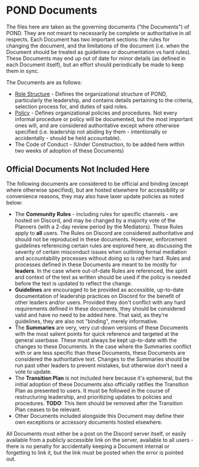 # POND Documents

The files here are taken as the governing documents ("the Documents") of POND. They are not meant to necessarily be complete or authoritative in *all* respects. Each Document has two important sections: the rules for changing the document, and the limitations of the document (i.e. when the Document should be treated as guidelines or documentation vs hard rules). These Documents may end up out of date for minor details (as defined in each Document itself), but an effort should periodically be made to keep them in sync.

The Documents are as follows:
- [Role Structure](../02-Role-Structure/01-Role-Structure.md) - Defines the organizational structure of POND, particularly the leadership, and contains details pertaining to the criteria, selection process for, and duties of said roles.
- [Policy](../Policy.md) - Defines organizational policies and procedures. Not every informal procedure or policy will be documented, but the most important ones will, and are considered authoritative except where otherwise specified (i.e. leadership not abiding by them - intentionally or accidentally - should be held accountable).
- The Code of Conduct - (Under Construction, to be added here within two weeks of adoption of these Documents)

## Official Documents Not Included Here

The following documents are considered to be official and binding (except where otherwise specified), but are hosted elsewhere for accessibility or convenience reasons, they may also have laxer update policies as noted below:

- The **Community Rules** - including rules for specific channels - are hosted on Discord, and may be changed by a majority vote of the Planners (with a 2-day review period by the Mediators). These Rules apply to **all** users. The Rules on Discord are considered authoritative and should not be reproduced in these documents. However, enforcement guidelines referencing certain rules are explored here, as discussing the severity of certain misconduct issues when outlining formal mediation and accountability processes without doing so is rather hard. Rules and processes defined in these Documents are meant to be mostly for **leaders**. In the case where out-of-date Rules are referenced, the spirit and context of the text as written should be used if the policy is needed before the text is updated to reflect the change.
- **Guidelines** are encouraged to be provided as accessible, up-to-date documentation of leadership practices on Discord for the benefit of other leaders and/or users. Provided they don't conflict with any hard requirements defined in these documents, they should be considered valid and have no need to be added here. That said, as they're guidelines, they are also not "binding", merely informative.
- The **Summaries** are very, very cut-down versions of these Documents with the most salient points for quick reference and targeted at the general userbase. These must always be kept up-to-date with the changes to these Documents. In the case where the Summaries conflict with or are less specific than these Documents, these Documents are considered the authoritative text. Changes to the Summaries should be run past other leaders to prevent mistakes, but otherwise don't need a vote to update.
- The **Transition Plan** is not included here because it's ephemeral, but the initial adoption of these Documents also officially ratifies the Transition Plan as presented to users. It must be followed in the course of restructuring leadership, and prioritizing updates to policies and procedures. **__TODO__**: This item should be removed after the Transition Plan ceases to be relevant.
- Other Documents included alongside this Document may define their own exceptions or accessory documents hosted elsewhere.

All Documents must either be a post on the Discord server itself, or easily available from a publicly accessible link on the server, available to all users - there is no penalty for accidentally keeping a Document internal or forgetting to link it, but the link must be posted when the error is pointed out.
